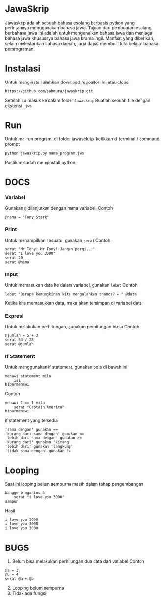 # JawaSkrip
Jawaskrip adalah sebuah bahasa esolang berbasis python yang perintahnya menggunakan bahasa jawa. Tujuan dari pembuatan esolang berbahasa jawa ini adalah untuk mengenalkan bahasa jawa dan menjaga bahasa jawa khususnya bahasa jawa krama ingil. Manfaat yang diberikan, selain melestarikan bahasa daerah, juga dapat membuat kita belajar bahasa pemrograman.

# Instalasi
Untuk menginstall silahkan download repositori ini atau clone

```
https://github.com/sahmura/jawaskrip.git
```
Setelah itu masuk ke dalam folder `Jawaskrip`
Buatlah sebuah file dengan ekstensi `.jws`

# Run
Untuk me-run program, di folder jawasckrip, ketikkan di terminal / command prompt

```
python jawaskrip.py nama_program.jws
```
Pastikan sudah menginstall python.

# DOCS

### Variabel
Gunakan `@` dilanjutkan dengan nama variabel.
Contoh

```
@nama = "Tony Stark"
```

### Print
Untuk menampilkan sesuatu, gunakan `serat`
Contoh

```
serat "Mr Tony! Mr Tony! Jangan pergi..."
serat "I love you 3000"
serat 20
serat @nama
```

### Input
Untuk memasukan data ke dalam variabel, gunakan `lebet`
Contoh

```
lebet "Berapa kemungkinan kita mengalahkan thanos? = " @data
```

Ketika kita memasukkan data, maka akan tersimpan di variabel data

### Expresi
Untuk melakukan perhitungan, gunakan perhitungan biasa
Contoh

```
@jumlah = 5 + 3
serat 54 / 23
serat @jumlah
```

### If Statement
Untuk menggunakan if statement, gunakan pola di bawah ini

```
menawi statement mila
    isi
bibarmenawi
```

Contoh

```
menawi 1 == 1 mila
    serat "Captain America"
bibarmenawi
```

if statement yang tersedia

```
'sama dengan' gunakan ==
'kurang dari sama dengan' gunakan <=
'lebih dari sama dengan' gunakan >=
'kurang dari' gunakan 'kirang'
'lebih dari' gunakan 'langkung'
'tidak sama dengan' gunakan !=
```

# Looping
Saat ini looping belum sempurna masih dalam tahap pengembangan

```
kangge 0 ngantos 3
    serat "i love you 3000"
sampun
```

Hasil

```
i love you 3000
i love you 3000
i love you 3000
```

# BUGS
1. Belum bisa melakukan perhitungan dua data dari variabel
Contoh

```
@a = 3
@b = 4
serat @a + @b
```
2. Looping belum sempurna
3. Tidak ada fungsi
